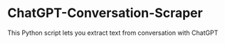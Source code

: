 # ChatGPT-Conversation-Scraper
This Python script lets you extract text from conversation with ChatGPT

